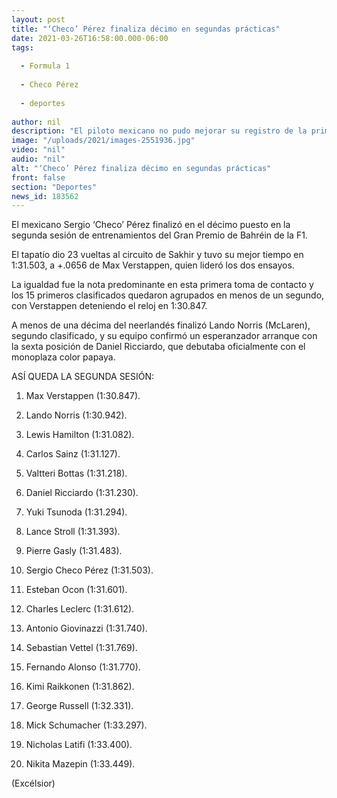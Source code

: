 ```yaml
---
layout: post
title: "‘Checo’ Pérez finaliza décimo en segundas prácticas"
date: 2021-03-26T16:58:00.000-06:00
tags:
  
  - Formula 1
  
  - Checo Pérez
  
  - deportes
  
author: nil
description: "El piloto mexicano no pudo mejorar su registro de la primera sesión. Su coequipero Max Verstappen comandó los dos ensayos"
image: "/uploads/2021/images-2551936.jpg"
video: "nil"
audio: "nil"
alt: "‘Checo’ Pérez finaliza décimo en segundas prácticas"
front: false
section: "Deportes"
news_id: 183562
---
```


El mexicano Sergio ‘Checo’ Pérez finalizó en el décimo puesto en la segunda sesión de entrenamientos del Gran Premio de Bahréin de la F1.

El tapatío dio 23 vueltas al circuito de Sakhir y tuvo su mejor tiempo en 1:31.503, a +.0656 de Max Verstappen, quien lideró los dos ensayos.

La igualdad fue la nota predominante en esta primera toma de contacto y los 15 primeros clasificados quedaron agrupados en menos de un segundo, con Verstappen deteniendo el reloj en 1:30.847.

A menos de una décima del neerlandés finalizó Lando Norris (McLaren), segundo clasificado, y su equipo confirmó un esperanzador arranque con la sexta posición de Daniel Ricciardo, que debutaba oficialmente con el monoplaza color papaya.

ASÍ QUEDA LA SEGUNDA SESIÓN:

1. Max Verstappen (1:30.847).

2. Lando Norris (1:30.942).

3. Lewis Hamilton (1:31.082).

4. Carlos Sainz (1:31.127).

5. Valtteri Bottas (1:31.218).

6. Daniel Ricciardo (1:31.230).

7. Yuki Tsunoda (1:31.294).

8. Lance Stroll (1:31.393).

9. Pierre Gasly (1:31.483).

10. Sergio Checo Pérez (1:31.503).

11. Esteban Ocon (1:31.601).

12. Charles Leclerc (1:31.612).

13. Antonio Giovinazzi (1:31.740).

14. Sebastian Vettel (1:31.769).

15. Fernando Alonso (1:31.770).

16. Kimi Raikkonen (1:31.862).

17. George Russell (1:32.331).

18. Mick Schumacher (1:33.297).

19. Nicholas Latifi (1:33.400).

20. Nikita Mazepin (1:33.449).

(Excélsior)